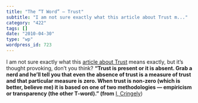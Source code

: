 ```yaml
---
title: "The “T Word” – Trust"
subtitle: "I am not sure exactly what this article about Trust m..."
category: "422"
tags: []
date: "2010-04-30"
type: "wp"
wordpress_id: 723
---
```

I am not sure exactly what this [article about Trust](http://www.cringely.com/2010/04/the-t-word/) means exactly, but it’s thought provoking, don’t you think?
**“Trust is present or it is absent. Grab a nerd and he’ll tell you that even the absence of trust is a measure of trust and that particular measure is zero. When trust is non-zero (which is better, believe me) it is based on one of two methodologies — empiricism or transparency (the other T-word).” (from** [I, Cringely](http://www.cringely.com/2010/04/the-t-word/))